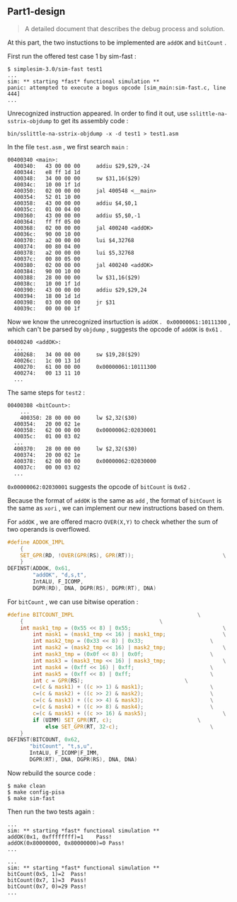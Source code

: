 ## Part1-design

> A detailed document that describes the debug process and solution.

At this part, the two instuctions to be implemented are `addOK` and `bitCount` .

First run the offered test case 1 by sim-fast :

```
$ simplesim-3.0/sim-fast test1
...
sim: ** starting *fast* functional simulation **
panic: attempted to execute a bogus opcode [sim_main:sim-fast.c, line 444]
...
```

Unrecognized instruction appeared. In order to find it out, use `sslittle-na-sstrix-objdump` to get its assembly code :

```
bin/sslittle-na-sstrix-objdump -x -d test1 > test1.asm
```

In the file `test.asm` , we first search `main` :

```assembly
00400340 <main>:
  400340:	43 00 00 00 	addiu $29,$29,-24
  400344:	e8 ff 1d 1d 
  400348:	34 00 00 00 	sw $31,16($29)
  40034c:	10 00 1f 1d 
  400350:	02 00 00 00 	jal 400548 <__main>
  400354:	52 01 10 00 
  400358:	43 00 00 00 	addiu $4,$0,1
  40035c:	01 00 04 00 
  400360:	43 00 00 00 	addiu $5,$0,-1
  400364:	ff ff 05 00 
  400368:	02 00 00 00 	jal 400240 <addOK>
  40036c:	90 00 10 00 
  400370:	a2 00 00 00 	lui $4,32768
  400374:	00 80 04 00 
  400378:	a2 00 00 00 	lui $5,32768
  40037c:	00 80 05 00 
  400380:	02 00 00 00 	jal 400240 <addOK>
  400384:	90 00 10 00 
  400388:	28 00 00 00 	lw $31,16($29)
  40038c:	10 00 1f 1d 
  400390:	43 00 00 00 	addiu $29,$29,24
  400394:	18 00 1d 1d 
  400398:	03 00 00 00 	jr $31
  40039c:	00 00 00 1f 
```

Now we know the unrecognized insrtuction is `addOK` . ` 0x00000061:10111300` , which can't be parsed by `objdump` , suggests the opcode of `addOK` is `0x61` .

```assembly
00400240 <addOK>:
  ...
  400268:	34 00 00 00 	sw $19,28($29)
  40026c:	1c 00 13 1d 
  400270:	61 00 00 00 	0x00000061:10111300
  400274:	00 13 11 10 
  ...
```

The same steps for `test2` :

```assembly
00400308 <bitCount>:
	...
	400350:	28 00 00 00 	lw $2,32($30)
  400354:	20 00 02 1e 
  400358:	62 00 00 00 	0x00000062:02030001
  40035c:	01 00 03 02 
  ...
  400370:	28 00 00 00 	lw $2,32($30)
  400374:	20 00 02 1e 
  400378:	62 00 00 00 	0x00000062:02030000
  40037c:	00 00 03 02 
  ...
```

`0x00000062:02030001` suggests the opcode of `bitCount` is `0x62` .

Because the format of `addOK` is the same as `add` , the format of `bitCount` is the same as `xori` , we can implement our new instructions based on them.



For `addOK` , we are offered macro `OVER(X,Y)` to check whether the sum of two operands is overflowed.

```c
#define ADDOK_IMPL																		\
	{																										\
  	SET_GPR(RD, !OVER(GPR(RS), GPR(RT));							\
	}
DEFINST(ADDOK, 0x61,
        "addOK", "d,s,t",
        IntALU, F_ICOMP,
        DGPR(RD), DNA, DGPR(RS), DGPR(RT), DNA)
```

For `bitCount` , we can use bitwise operation :

```c
#define BITCOUNT_IMPL										\
	{											\
    int mask1_tmp = (0x55 << 8) | 0x55;								\
		int mask1 = (mask1_tmp << 16) | mask1_tmp;					\
		int mask2_tmp = (0x33 << 8) | 0x33;						\
		int mask2 = (mask2_tmp << 16) | mask2_tmp;					\
		int mask3_tmp = (0x0f << 8) | 0x0f;						\
		int mask3 = (mask3_tmp << 16) | mask3_tmp;					\
		int mask4 = (0xff << 16) | 0xff;						\
		int mask5 = (0xff << 8) | 0xff;							\
		int c = GPR(RS);								\
		c=(c & mask1) + ((c >> 1) & mask1);						\
		c=(c & mask2) + ((c >> 2) & mask2);						\
		c=(c & mask3) + ((c >> 4) & mask3);						\
		c=(c & mask4) + ((c >> 8) & mask4);						\
		c=(c & mask5) + ((c >> 16) & mask5);						\
		if (UIMM) SET_GPR(RT, c);							\
    		else SET_GPR(RT, 32-c);								\
	}
DEFINST(BITCOUNT, 0x62,
       "bitCount", "t,s,u",
       IntALU, F_ICOMP|F_IMM,
       DGPR(RT), DNA, DGPR(RS), DNA, DNA)
```

Now rebuild the source code :

```
$ make clean
$ make config-pisa
$ make sim-fast
```

Then run the two tests again :

```
...
sim: ** starting *fast* functional simulation **
addOK(0x1, 0xffffffff)=1	Pass!
addOK(0x80000000, 0x80000000)=0	Pass!
...

...
sim: ** starting *fast* functional simulation **
bitCount(0x5, 1)=2	Pass!
bitCount(0x7, 1)=3	Pass!
bitCount(0x7, 0)=29	Pass!
...
```

